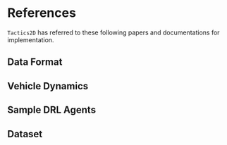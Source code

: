 # References

`Tactics2D` has referred to these following papers and documentations for implementation.

## Data Format

## Vehicle Dynamics

## Sample DRL Agents

## Dataset
